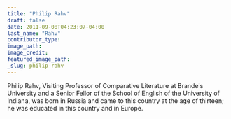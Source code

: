 ```yaml
---
title: "Philip Rahv"
draft: false
date: 2011-09-08T04:23:07-04:00
last_name: "Rahv"
contributor_type:
image_path:
image_credit:
featured_image_path:
_slug: philip-rahv
---
```


Philip Rahv, Visiting Professor of Comparative Literature at Brandeis University and a Senior Fellor of the School of English of the University of Indiana, was born in Russia and came to this country at the age of thirteen; he was educated in this country and in Europe.

